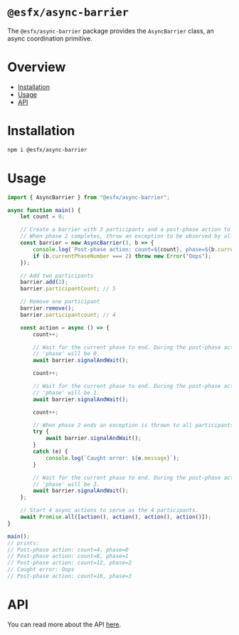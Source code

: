 # `@esfx/async-barrier`

The `@esfx/async-barrier` package provides the `AsyncBarrier` class, an async coordination primitive.

# Overview

* [Installation](#installation)
* [Usage](#usage)
* [API](#api)

# Installation

```sh
npm i @esfx/async-barrier
```

# Usage

```ts
import { AsyncBarrier } from "@esfx/async-barrier";

async function main() {
    let count = 0;

    // Create a barrier with 3 participants and a post-phase action to print results.
    // When phase 2 completes, throw an exception to be observed by all participants.
    const barrier = new AsyncBarrier(3, b => {
        console.log(`Post-phase action: count=${count}, phase=${b.currentPhaseNumber}`);
        if (b.currentPhaseNumber === 2) throw new Error("Oops");
    });

    // Add two participants
    barrier.add(2);
    barrier.participantCount; // 5

    // Remove one participant
    barrier.remove();
    barrier.participantcount; // 4

    const action = async () => {
        count++;

        // Wait for the current phase to end. During the post-phase action 'count' will be 4 and 
        // 'phase' will be 0.
        await barrier.signalAndWait();

        count++;

        // Wait for the current phase to end. During the post-phase action 'count' will be 8 and 
        // 'phase' will be 1.
        await barrier.signalAndWait();

        count++;

        // When phase 2 ends an exception is thrown to all participants:
        try {
            await barrier.signalAndWait();
        }
        catch (e) {
            console.log(`Caught error: ${e.message}`);
        }

        // Wait for the current phase to end. During the post-phase action 'count' will be 16 and 
        // 'phase' will be 3.
        await barrier.signalAndWait();
    };

    // Start 4 async actions to serve as the 4 participants.
    await Promise.all([action(), action(), action(), action()]);
}

main();
// prints:
// Post-phase action: count=4, phase=0
// Post-phase action: count=8, phase=1
// Post-phase action: count=12, phase=2
// Caught error: Oops
// Post-phase action: count=16, phase=3
```

# API

You can read more about the API [here](https://esfx.js.org/esfx/api/async-barrier.html).
